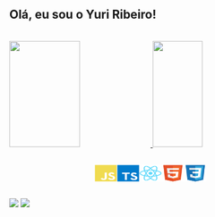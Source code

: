 ## Olá, eu sou o Yuri Ribeiro!

<div>
  <a href="https://beacons.ai/yuriribeiro469"><br>
   <img height="190em" width="50%" src="https://github-readme-stats-git-master-yuri-ribeiros-projects.vercel.app/api?username=YuriRibeiro469&show_icons=true&hide_border=true&theme=dark#gh-dark-mode-only" />
   <img height="190em" width="42%" src="https://github-readme-stats-git-master-yuri-ribeiros-projects.vercel.app/api/top-langs/?username=YuriRibeiro469&langs_count=16&theme=dark#gh-dark-mode-only&hide_border=false"/>
</div>
     
 ##
 
<div style="display: flex; justify-content: center;"><br>
  <img align="center" alt="Yuri-Js" height="30" width="40" src="https://raw.githubusercontent.com/devicons/devicon/master/icons/javascript/javascript-plain.svg">
  <img align="center" alt="Yuri-Ts" height="30" width="40" src="https://raw.githubusercontent.com/devicons/devicon/master/icons/typescript/typescript-plain.svg">
  <img align="center" alt="Yuri-React" height="30" width="40" src="https://raw.githubusercontent.com/devicons/devicon/master/icons/react/react-original.svg">
  <img align="center" alt="Yuri-HTML" height="30" width="40" src="https://raw.githubusercontent.com/devicons/devicon/master/icons/html5/html5-original.svg">
  <img align="center" alt="Yuri-CSS" height="30" width="40" src="https://raw.githubusercontent.com/devicons/devicon/master/icons/css3/css3-original.svg">
</div>
  
  ##
 
<div> 
  <a href="https://www.instagram.com/soler.zz" target="_blank"><img src="https://img.shields.io/badge/-Instagram-%23E4405F?style=for-the-badge&logo=instagram&logoColor=white" target="_blank"></a>
  <a href = "mailto:Yuriribeiro469@gmail.com"><img src="https://img.shields.io/badge/-Gmail-%23333?style=for-the-badge&logo=gmail&logoColor=white" target="_blank"></a>
<!-- LINKEDIN <a href="#" target="_blank"><img src="https://img.shields.io/badge/-LinkedIn-%230077B5?style=for-the-badge&logo=linkedin&logoColor=white" target="_blank"></a>  -->
</div>
